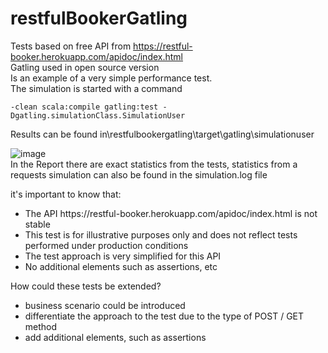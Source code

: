 # restfulBookerGatling

Tests based on free API from https://restful-booker.herokuapp.com/apidoc/index.html <br />
Gatling used in open source version <br />
Is an example of a very simple performance test.<br />
The simulation is started with a command 
```
-clean scala:compile gatling:test -Dgatling.simulationClass.SimulationUser
```
Results can be found in\restfulbookergatling\target\gatling\simulationuser<br />

![image](https://github.com/anniab/restfulBookerGatling/assets/73132236/7a697ee5-d127-4058-b620-8ba9b4a1ef98)<br />
In the Report there are exact statistics from the tests, statistics from a requests simulation can also be found in the simulation.log file<br />

it's important to know that:<br />
<ul>
<li>The API https://restful-booker.herokuapp.com/apidoc/index.html is not stable</li>
<li>This test is for illustrative purposes only and does not reflect tests performed under production conditions</li>
<li>The test approach is very simplified for this API</li>
<li>No additional elements such as assertions, etc</li>
 </ul>

How could these tests be extended?<br />
<ul>
<li>business scenario could be introduced</li>
<li>differentiate the approach to the test due to the type of POST / GET method</li>
<li>add additional elements, such as assertions</li>
</ul>
